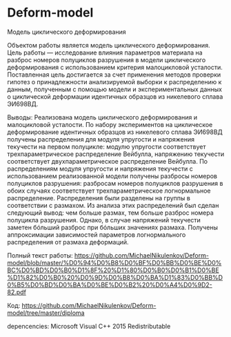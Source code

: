 # Deform-model
Модель циклического деформирования

Объектом работы является модель циклического деформирования.
Цель работы — исследование влияния параметров материала на разброс
номеров полуциклов разрушения в модели циклического деформирования с
использованием критерия малоцикловой усталости.
Поставленная цель достигается за счет применения методов проверки
гипотез о принадлежности анализируемой выборки к распределению к данным,
полученным с помощью модели и экспериментальных данных о циклической
деформации идентичных образцов из никелевого сплава ЭИ698ВД.

Выводы:
Реализована модель циклического деформирования и малоцикловой
усталости. По набору экспериментов на циклическое деформирование
идентичных образцов из никелевого сплава ЭИ698ВД получены распределения
для модуля упругости и напряжения текучести на первом полуцикле: модулю
упругости соответствует трехпараметрическое распределение Вейбулла,
напряжению текучести соответствует двухпараметрическое распределение
Вейбулла. По распределениям модуля упругости и напряжения текучести с
использованием реализованной модели получены разбросы номеров полуциклов
разрушения: разбросам номеров полуциклов разрушения в обоих случаях
соответствует трехпараметрическое логнормальное распределение.
Распределения были разделены на группы в соответствии с размахом. Из анализа
этих распределений был сделан следующий вывод: чем больше размах, тем
больше разброс номера полуцикла разрушения. Однако, в случае напряжений
текучести заметен бóльший разброс при бóльших значениях размаха. Получены
аппроксимации зависимостей параметров логнормального распределения от
размаха деформаций.

Полный текст работы: https://github.com/MichaelNikulenkov/Deform-model/blob/master/%D0%94%D0%B8%D0%BF%D0%BB%D0%BE%D0%BC%D0%BD%D0%B0%D1%8F%20%D1%80%D0%B0%D0%B1%D0%BE%D1%82%D0%B0%20%D0%9D%D0%B8%D0%BA%D1%83%D0%BB%D0%B5%D0%BD%D0%BA%D0%BE%D0%B2%20%D0%A4%D0%9D2-82.pdf

Код: https://github.com/MichaelNikulenkov/Deform-model/tree/master/diploma

depencencies: Microsoft Visual C++ 2015 Redistributable
